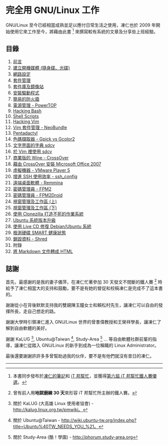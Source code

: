 # 完全用 GNU/Linux 工作

GNU/Linux 至今已經相當成熟並足以應付日常生活之使用，凍仁也於 2009 年開始使用它來工作至今，將藉由此書 [^1] 來撰寫較有系統的文章及分享些上班經驗。

## 目錄

1. [前言](01.intro.md)
1. [建立開機媒體 (隨身碟、光碟)](02.build-bootable-usb-cd.md)
1. [網路設定](03.network-setting.md)
1. [套件管理](04.package-management.md)
1. [套件庫及鏡像站](05.reopsiroty-and-mirror.md)
1. [安裝驅動程式](06.patch-device-driver.md)
1. [簡易的防火牆](07.ufw.md)
1. [電源管理 - PowerTOP](08.power-management-with-powertop.md)
1. [Hacking Bash](09.hacking-bash.md)
1. [Shell Scripts](10.shell-script.md)
1. [Hacking Vim](11.hacking-vim.md)
1. [Vim 套件管理 - NeoBundle](12.vim-plugin-neobundle.md)
1. [Pentadactyl](13.pentadactyl.md)
1. [色碼擷取器 - Gpick vs Gcolor2](14.gpick-vs-gcolor2.md)
1. [文字界面的字典 sdcv](15.sdcv.md)
1. [於 Vim 裡使用 sdcv](16.sdcv-in-vim.md)
1. [商業版的 Wine - CrossOver](17.crossover.md)
1. [藉由 CrossOver 安裝 Microsoft Office 2007](18.office-2007.md)
1. [虛擬機器 - VMware Player 5](19.virtual-machine.md)
1. [增進 SSH 使用效率 - ssh_config](20.ssh_config.md)
1. [遠端桌面軟體 - Remmina](21.remmina.md)
1. [密碼管理員 - FPM2](22.fpm2.md)
1. [密碼管理員 - FPM2Droid](23.fpm2droid.md)
1. [視窗管理及工作區 (上)](24.wm-and-workspace-1.md)
1. [視窗管理及工作區 (下)](25.wm-and-workspace-2.md)
1. [使用 Clonezilla 打造不死的作業系統](26.clonezilla.md)
1. [Ubuntu 系統版本升級](27.upgrading-ubuntu.md)
1. [使用 Live CD 修復 Debian/Ubuntu 系統](28.recovery-with-live-cd.md)
1. [檢測硬碟 SMART 健康狀態](29.checking-hd-smart.md)
1. [銷毀資料 - Shred](30.shreding-disk.md)
1. 附錄
 1. [將 Markdown 文件轉成 HTML](_1.convert-markdown-to-html.md)

## 誌謝

首先，最感謝的是我的妻子儀萍，在凍仁忙著參加 30 天發文不間斷的鐵人賽 [^2] 時給予了凍仁相當大的支持和鼓勵，要不是有她的督促和校稿凍仁是完成不了這本書的。

謝謝從小在背後默默支持我的雙親陳玉鐘女士和賴松村先生，讓凍仁可以自由的發揮所長，走自己想走的路。

謝謝大學時引領凍仁進入 GNU/Linux 世界的曾羣偉教授和王榮祥學長，讓凍仁了解到自由軟體的美好。

謝謝 KaLUG [^3], Ubuntu@Taiwan [^4], Study-Area [^5] ... 等自由軟體社群前輩的指導，讓凍仁從踏入 GNU/Linux 的新手到成為一位稱職的 Linux Administrator。

最後還要謝謝許許多多曾幫助過我的伙伴，要不是有他們就沒有昔日的凍仁。

----

[^1]: 本書同步發布於[凍仁的筆記](http://note.drx.tw/2013/09/working-on-gnu-linux.html)和 [iT 邦幫忙](http://ithelp.ithome.com.tw/ironman6/player/chusiang/tech/1)，並獲得[第六屆 iT 邦幫忙鐵人賽優選](http://ithelp.ithome.com.tw/question/10142953)。
[^2]: 曾有前人用**地獄磨練 30 天**來形容 iT 邦幫忙所主辦的鐵人賽。
[^3]: 關於 KaLUG (大高雄 Linux 使用者協會) - http://kalug.linux.org.tw/pmwiki。
[^4]: 關於 Ubuntu@Taiwan - http://wiki.ubuntu-tw.org/index.php?title=Ubuntu%40TW_NEEDS_YOU_%21。
[^5]: 關於 Study-Area (酷！學園) - http://phorum.study-area.org
